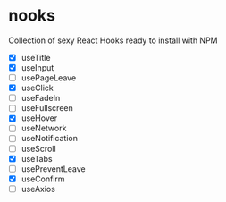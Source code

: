# nooks

Collection of sexy React Hooks ready to install with NPM

- [x] useTitle
- [x] useInput
- [ ] usePageLeave
- [x] useClick
- [ ] useFadeIn
- [ ] useFullscreen
- [x] useHover
- [ ] useNetwork
- [ ] useNotification
- [ ] useScroll
- [x] useTabs
- [ ] usePreventLeave
- [x] useConfirm
- [ ] useAxios
